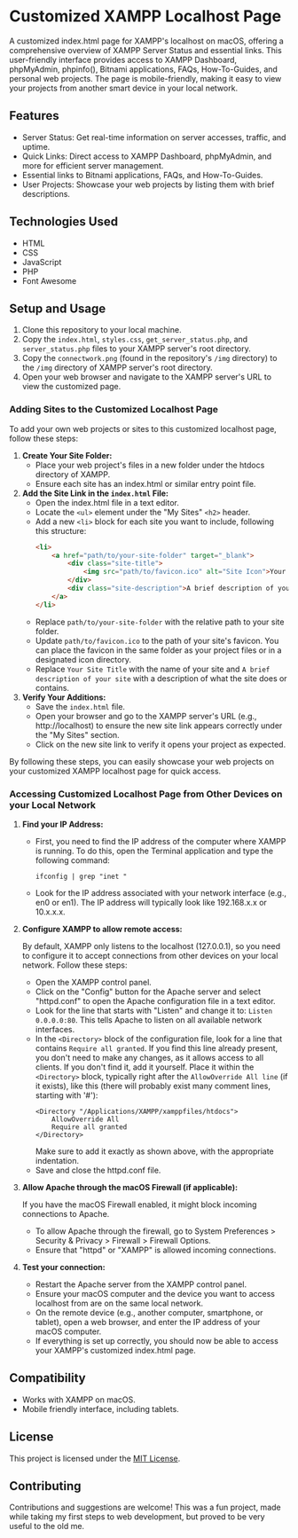 # Customized XAMPP Localhost Page

A customized index.html page for XAMPP's localhost on macOS, offering a comprehensive overview of XAMPP Server Status and essential links. This user-friendly interface provides access to XAMPP Dashboard, phpMyAdmin, phpinfo(), Bitnami applications, FAQs, How-To-Guides, and personal web projects. The page is mobile-friendly, making it easy to view your projects from another smart device in your local network.

## Features

- Server Status: Get real-time information on server accesses, traffic, and uptime.
- Quick Links: Direct access to XAMPP Dashboard, phpMyAdmin, and more for efficient server management.
- Essential links to Bitnami applications, FAQs, and How-To-Guides.
- User Projects: Showcase your web projects by listing them with brief descriptions.

## Technologies Used

- HTML
- CSS
- JavaScript
- PHP
- Font Awesome

## Setup and Usage

1. Clone this repository to your local machine.
2. Copy the `index.html`, `styles.css`, `get_server_status.php`, and `server_status.php` files to your XAMPP server's root directory.
3. Copy the `connectwork.png` (found in the repository's `/img` directory) to the `/img` directory of XAMPP server's root directory.
4. Open your web browser and navigate to the XAMPP server's URL to view the customized page.

### Adding Sites to the Customized Localhost Page

To add your own web projects or sites to this customized localhost page, follow these steps:

1. **Create Your Site Folder:**
    - Place your web project's files in a new folder under the htdocs directory of XAMPP.
    - Ensure each site has an index.html or similar entry point file.
2. **Add the Site Link in the `index.html` File:**
    - Open the index.html file in a text editor.
    - Locate the `<ul>` element under the "My Sites" `<h2>` header.
    - Add a new `<li>` block for each site you want to include, following this structure:
        ``` html
        <li>
            <a href="path/to/your-site-folder" target="_blank">
                <div class="site-title">
                    <img src="path/to/favicon.ico" alt="Site Icon">Your Site Title
                </div>
                <div class="site-description">A brief description of your site.</div>
            </a>
        </li>
        ```
    - Replace `path/to/your-site-folder` with the relative path to your site folder.
    - Update `path/to/favicon.ico` to the path of your site's favicon. You can place the favicon in the same folder as your project files or in a designated icon directory.
    - Replace `Your Site Title` with the name of your site and `A brief description of your site` with a description of what the site does or contains.
3. **Verify Your Additions:**
    - Save the `index.html` file.
    - Open your browser and go to the XAMPP server's URL (e.g., http://localhost) to ensure the new site link appears correctly under the "My Sites" section.
    - Click on the new site link to verify it opens your project as expected.

By following these steps, you can easily showcase your web projects on your customized XAMPP localhost page for quick access.

### Accessing Customized Localhost Page from Other Devices on your Local Network

1. **Find your IP Address:**
   - First, you need to find the IP address of the computer where XAMPP is running. To do this, open the Terminal application and type the following command:
   
       ```
       ifconfig | grep "inet "
       ```
   
   - Look for the IP address associated with your network interface (e.g., en0 or en1). The IP address will typically look like 192.168.x.x or 10.x.x.x.
2. **Configure XAMPP to allow remote access:**

   By default, XAMPP only listens to the localhost (127.0.0.1), so you need to configure it to accept connections from other devices on your local network. Follow these steps:
   - Open the XAMPP control panel.
   - Click on the "Config" button for the Apache server and select "httpd.conf" to open the Apache configuration file in a text editor.    
   - Look for the line that starts with "Listen" and change it to: `Listen 0.0.0.0:80`. This tells Apache to listen on all available network interfaces.
   - In the `<Directory>` block of the configuration file, look for a line that contains `Require all granted`. If you find this line already present, you don't need to make any changes, as it allows access to all clients. If you don't find it, add it yourself. Place it within the `<Directory>` block, typically right after the `AllowOverride All line` (if it exists), like this (there will probably exist many comment lines, starting with '#'):
       ```
       <Directory "/Applications/XAMPP/xamppfiles/htdocs">
           AllowOverride All
           Require all granted
       </Directory>
       ```
       Make sure to add it exactly as shown above, with the appropriate indentation.
   - Save and close the httpd.conf file.
3. **Allow Apache through the macOS Firewall (if applicable):**

   If you have the macOS Firewall enabled, it might block incoming connections to Apache.
   - To allow Apache through the firewall, go to System Preferences > Security & Privacy > Firewall > Firewall Options.
   - Ensure that "httpd" or "XAMPP" is allowed incoming connections.
5. **Test your connection:**
   - Restart the Apache server from the XAMPP control panel.
   - Ensure your macOS computer and the device you want to access localhost from are on the same local network.
   - On the remote device (e.g., another computer, smartphone, or tablet), open a web browser, and enter the IP address of your macOS computer.
   - If everything is set up correctly, you should now be able to access your XAMPP's customized index.html page.

## Compatibility

- Works with XAMPP on macOS.
- Mobile friendly interface, including tablets.

## License

This project is licensed under the [MIT License](LICENSE).

## Contributing

Contributions and suggestions are welcome! This was a fun project, made while taking my first steps to web development, but proved to be very useful to the old me.

